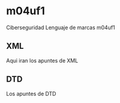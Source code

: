 # m04uf1
Ciberseguridad Lenguaje de marcas m04uf1

## XML
Aqui iran los apuntes de XML

## DTD
Los apuntes de DTD
